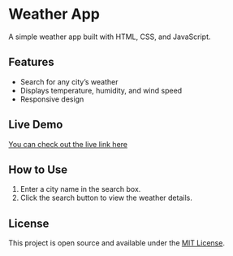 # Weather App

A simple weather app built with HTML, CSS, and JavaScript.

## Features

- Search for any city’s weather
- Displays temperature, humidity, and wind speed
- Responsive design

## Live Demo

[You can check out the live link here]() 

## How to Use

1. Enter a city name in the search box.
2. Click the search button to view the weather details.

## License

This project is open source and available under the [MIT License](LICENSE).
